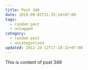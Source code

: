 ```yaml
---
title: Post 346
date: 2018-09-02T11:35:14+07:00
tags:
  - random post
  - untagged
category:
  - random post
  - uncategorized
updated: 2012-10-12T17:18:32+07:00
---
```

This is content of post 346